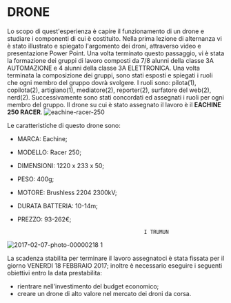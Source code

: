 # **DRONE**
Lo scopo di quest'esperienza è capire il funzionamento di un drone e  studiare i componenti di cui è costituito. 
Nella prima lezione di alternanza vi è stato illustrato e spiegato l'argomento dei droni, attraverso video e presentazione Power Point. Una volta terminato questo passaggio, vi è stata la formazione dei gruppi di lavoro composti da 7/8 alunni della classe 3A AUTOMAZIONE e 4 alunni della classe 3A ELETTRONICA. Una volta terminata la composizione dei gruppi, sono stati esposti e spiegati i ruoli che ogni membro del gruppo dovrà svolgere. I ruoli sono: pilota(1), copilota(2), artigiano(1), mediatore(2), reporter(2), surfatore del web(2), nerd(2). Successivamente sono stati concordati ed assegnati i ruoli per ogni membro del gruppo.
Il drone su cui è stato assegnato il lavoro è il **EACHINE 250 RACER**.
![eachine-racer-250](https://cloud.githubusercontent.com/assets/25583168/22690138/86da2b82-ed34-11e6-9dc5-917cd254123c.jpg)

Le caratteristiche di questo drone sono:
- MARCA: Eachine;
- MODELLO: Racer 250;
- DIMENSIONI: 1220 x 233 x 50;
- PESO:  400g;
- MOTORE: Brushless 2204 2300kV;
- DURATA BATTERIA: 10-14m;
- PREZZO: 93-262€;

                                              
                                               I TRUMUN
![2017-02-07-photo-00000218 1](https://cloud.githubusercontent.com/assets/25583168/22689965/a33065a4-ed33-11e6-97f9-51e47df2788e.jpg)

La scadenza stabilita per terminare il lavoro assegnatoci è stata fissata per il  giorno VENERDI 18 FEBBRAIO 2017; inoltre è necessario eseguire i seguenti obiettivi entro la data prestabilita:
- rientrare nell'investimento del budget economico;
- creare un drone di alto valore nel mercato dei droni da corsa.
